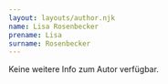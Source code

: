 ```yaml
---
layout: layouts/author.njk
name: Lisa Rosenbecker
prename: Lisa
surname: Rosenbecker
---
```

Keine weitere Info zum Autor verfügbar.
